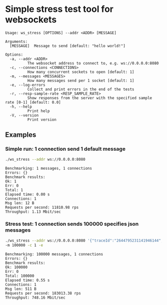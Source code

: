 
# Simple stress test tool for websockets

```
Usage: ws_stress [OPTIONS] --addr <ADDR> [MESSAGE]

Arguments:
  [MESSAGE]  Message to send [default: "hello world!"]

Options:
  -a, --addr <ADDR>
          The websocket address to connect to, e.g. ws://0.0.0.0:8080
  -c, --connections <CONNECTIONS>
          How many concurrent sockets to open [default: 1]
  -m, --messages <MESSAGES>
          How many messages send per 1 socket [default: 1]
  -e, --log-errors
          Collect and print errors in the end of the tests
  -r, --resp-sample-rate <RESP_SAMPLE_RATE>
          Show responses from the server with the specified sample rate [0-1] [default: 0.0]
  -h, --help
          Print help
  -V, --version
          Print version

```
                      
## Examples

### Simple run: 1 connection send 1 default message

```bash
./ws_stress --addr ws://0.0.0.0:8080
```
    Benchmarking: 1 messages, 1 connections
    Errors: {}
    Benchmark results:
    Ok: 1
    Err: 0
    Total: 1
    Elapsed time: 0.00 s
    Connections: 1
    Msg len: 12 B
    Requests per second: 11810.98 rps
    Throughput: 1.13 Mbit/sec

### Stress test: 1 connection sends 100000 specifies json messages
    
```bash
./ws_stress --addr ws://0.0.0.0:8080 '{"traceId":"2644795231141946144","correlationId":121212121212,"payload":{"type":"Foo","data":[{"time":"2023-01-01T10:28:31.236453182Z","amount":0.01},{"time":"2023-02-02T10:28:31.236453182Z","amount":0.0051}]}}' \
-m 100000 -c 1 -e
```
    Benchmarking: 100000 messages, 1 connections
    Errors: {}
    Benchmark results:
    Ok: 100000
    Err: 0
    Total: 100000
    Elapsed time: 0.55 s
    Connections: 1
    Msg len: 511 B
    Requests per second: 183013.38 rps
    Throughput: 748.16 Mbit/sec
       
